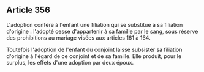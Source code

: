 Article 356
----
L'adoption confère à l'enfant une filiation qui se substitue à sa filiation
d'origine : l'adopté cesse d'appartenir à sa famille par le sang, sous réserve
des prohibitions au mariage visées aux articles 161 à 164.

Toutefois l'adoption de l'enfant du conjoint laisse subsister sa filiation
d'origine à l'égard de ce conjoint et de sa famille. Elle produit, pour le
surplus, les effets d'une adoption par deux époux.
